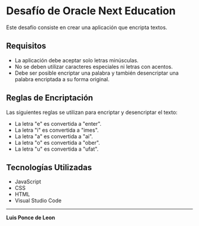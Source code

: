# Desafío de Oracle Next Education 

Este desafío consiste en crear una aplicación que encripta textos.

## Requisitos
- La aplicación debe aceptar solo letras minúsculas.
- No se deben utilizar caracteres especiales ni letras con acentos.
- Debe ser posible encriptar una palabra y también desencriptar una palabra encriptada a su forma original.

## Reglas de Encriptación
Las siguientes reglas se utilizan para encriptar y desencriptar el texto:
- La letra "e" es convertida a "enter".
- La letra "i" es convertida a "imes".
- La letra "a" es convertida a "ai".
- La letra "o" es convertida a "ober".
- La letra "u" es convertida a "ufat".

## Tecnologías Utilizadas
- JavaScript
- CSS
- HTML
- Visual Studio Code

---

**Luis Ponce de Leon**
